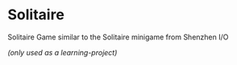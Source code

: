 # Solitaire
Solitaire Game similar to the Solitaire minigame from Shenzhen I/O

*(only used as a learning-project)*
